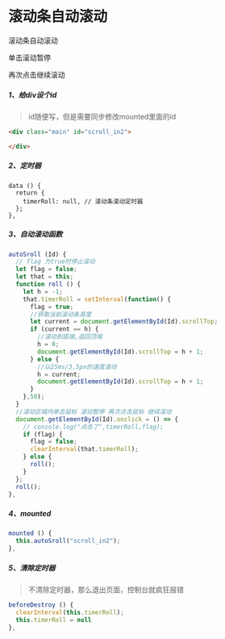 # 滚动条自动滚动

滚动条自动滚动

单击滚动暂停

再次点击继续滚动

##### 1、给div设个id

> id随便写，但是需要同步修改mounted里面的id

```html
<div class="main" id="scroll_in2">

</div>
```

##### 2、定时器

```vue
data () {
  return {
    timerRoll: null, // 滚动条滚动定时器
  };
},
```

##### 3、自动滚动函数

```js
autoSroll (Id) {
  // flag 为true时停止滚动
  let flag = false;
  let that = this;
  function roll () {
    let h = -1;
    that.timerRoll = setInterval(function() {
      flag = true;
      //获取当前滚动条高度
      let current = document.getElementById(Id).scrollTop;
      if (current == h) {
        //滚动到底端,返回顶端
        h = 0;
        document.getElementById(Id).scrollTop = h + 1;
      } else {
        //以25ms/3.5px的速度滚动
        h = current;
        document.getElementById(Id).scrollTop = h + 1;
      }
    },50);
  }
  //滚动区域内单击鼠标 滚动暂停 再次点击鼠标 继续滚动
  document.getElementById(Id).onclick = () => {
    // console.log("点击了",timerRoll,flag);
    if (flag) {
      flag = false;
      clearInterval(that.timerRoll);
    } else {
      roll();
    }
  };
  roll();
},
```

##### 4、mounted

```js
mounted () {
  this.autoSroll("scroll_in2");
},
```

##### 5、清除定时器

> 不清除定时器，那么退出页面，控制台就疯狂报错

```js
beforeDestroy () {
  clearInterval(this.timerRoll);
  this.timerRoll = null
},
```

